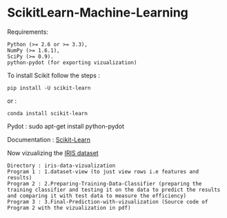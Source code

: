 # ScikitLearn-Machine-Learning

Requirements: 

    Python (>= 2.6 or >= 3.3),
    NumPy (>= 1.6.1),
    SciPy (>= 0.9).
    python-pydot (for exporting vizualization)
                
To install Scikit follow the steps : 

    pip install -U scikit-learn

or : 

    conda install scikit-learn
    
Pydot : 
  sudo apt-get install python-pydot

Documentation  : [Scikit-Learn](http://scikit-learn.org/stable/install.html)

Now vizualizing the [IRIS dataset](https://en.wikipedia.org/wiki/Iris_flower_data_set?utm_campaign=chrome_series_decisiontree_041416&utm_source=gdev&utm_medium=yt-annt)

    Directory : iris-data-vizualization
    Program 1 : 1.dataset-view (to just view rows i.e features and results)
    Program 2 : 2.Preparing-Training-Data-Classifier (preparing the training classifier and testing it on the data to predict the results and comparing it with test data to measure the efficiency)
    Program 3 : 3.Final-Prediction-with-vizualization (Source code of Program 2 with the vizualization in pdf)
